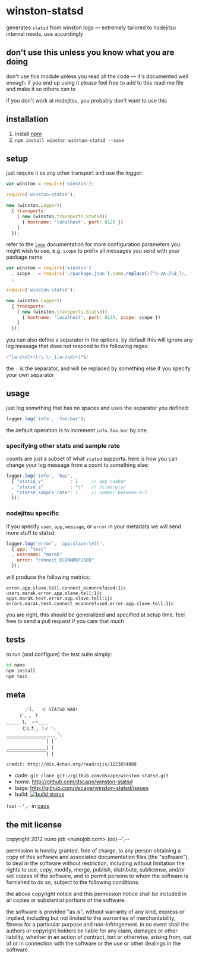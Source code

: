 # winston-statsd

generates `statsd` from winston logs — extremely tailored to nodejitsu internal needs, use accordingly

## don't use this unless you know what you are doing

don't use this module unless you read all the code — it's documented well enough. if you end up using it please feel free to add to this read-me file and make it so others can to

if you don't work at nodejitsu, you probably don't want to use this

## installation

1. install [npm][1]
2. `npm install winston winston-statsd --save`

## setup

just require it as any other transport and use the logger:

``` js
var winston = require('winston');

require('winston-statsd');

new (winston.Logger)(
  { transports:
    [ new (winston.transports.Statsd)(
      { hostname: 'localhost', port: 8125 })
    ]
  });
```

refer to the [`lynx`](https://github.com/dscape/lynx) documentation for more configuration parameters you might wish to use, e.g. `scope` to prefix all messages you send with your package name

``` js
var winston = require('winston')
  , scope   = require('./package.json').name.replace(/[^a-zA-Z\d_]/, '')
  ;

require('winston-statsd');

new (winston.Logger)(
  { transports:
    [ new (winston.transports.Statsd)(
      { hostname: 'localhost', port: 8125, scope: scope })
    ]
  });
```

you can also define a separator in the options. by default this will ignore any log message that does not respond to the following regex:

``` js
/^[a-z\d]+([:\.\-_][a-z\d]+)*$/
```

the `:` is the separator, and will be replaced by something else if you specify your own separator

## usage

just log something that has no spaces and uses the separator you defined:

``` js
logger.log('info', 'foo:bar');
```

the default operation is to increment `info.foo.bar` by one.

### specifying other stats and sample rate

counts are just a subset of what `statsd` supports. here is how you can change your log message from a count to something else:

``` js
logger.log('info', 'baz',
  { "statsd_v"          : 1     // any number
  , "statsd_s"          : "c"   // /c|ms|g|s/
  , "statsd_sample_rate": 1     // number between 0—1
  });
```

### nodejitsu specific

if you specify `user`, `app`, `message`, or `error` in your metadata we will send more stuff to statsd:

``` js
logger.log('error', 'app:slave:tell', 
  { app: "test"
  , username: "marak"
  , error: "connect ECONNREFUSED"
  });
```

will produce the following metrics:

```
error.app.slave.tell.connect_econnrefused:1|c
users.marak.error.app.slave.tell:1|c
apps.marak.test.error.app.slave.tell:1|c
errors.marak.test.connect_econnrefused.error.app.slave.tell:1|c
```

you are right, this should be generalized and specified at setup time. feel free to send a pull request if you care that much

## tests

to run (and configure) the test suite simply:

``` sh
cd nano
npm install
npm test
```

## meta

```
       ／l、  ＜ STATSD NAO!
     (ﾟ､ ｡ ７
＿＿＿ l、 ~ヽ＿＿
      じしf_, )ノ ＼
＿＿＿＿＿＿＿＿＿＿＿ ＼
￣￣￣￣￣￣￣￣￣| |￣
＿＿＿＿＿＿＿＿＿| |
￣￣￣￣￣￣￣￣￣| |

credit: http://dis.4chan.org/read/sjis/1223854889
```

* code: `git clone git://github.com/dscape/winston-statsd.git`
* home: <http://github.com/dscape/winston-statsd>
* bugs: <http://github.com/dscape/winston-statsd/issues>
* build: [![build status](https://secure.travis-ci.org/dscape/winston-statsd.png)](http://travis-ci.org/dscape/winston-statsd)

`(oo)--',-` in [caos][3]

[1]: http://npmjs.org
[3]: http://caos.di.uminho.pt/

## the mit license

copyright 2012 nuno job <nunojob.com> (oo)--',--

permission is hereby granted, free of charge, to any person obtaining a copy of this software and associated documentation files (the "software"), to deal in the software without restriction, including without limitation the rights to use, copy, modify, merge, publish, distribute, sublicense, and/or sell copies of the software, and to permit persons to whom the software is furnished to do so, subject to the following conditions:

the above copyright notice and this permission notice shall be included in all copies or substantial portions of the software.

the software is provided "as is", without warranty of any kind, express or implied, including but not limited to the warranties of merchantability, fitness for a particular purpose and non-infringement. in no event shall the authors or copyright holders be liable for any claim, damages or other liability, whether in an action of contract, tort or otherwise, arising from, out of or in connection with the software or the use or other dealings in the software.

